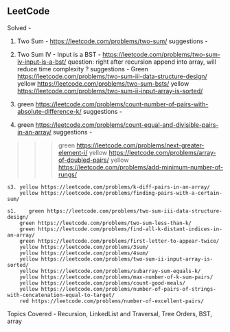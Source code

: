 
## LeetCode
Solved -
1.  Two Sum - https://leetcode.com/problems/two-sum/
    suggestions -
2. Two Sum IV - Input is a BST - https://leetcode.com/problems/two-sum-iv-input-is-a-bst/
    question: right after recursion append into array, will reduce time complexity ?
    suggestions -
        Green https://leetcode.com/problems/two-sum-iii-data-structure-design/
        yellow https://leetcode.com/problems/two-sum-bsts/
        yellow https://leetcode.com/problems/two-sum-ii-input-array-is-sorted/

3.  green https://leetcode.com/problems/count-number-of-pairs-with-absolute-difference-k/
    suggestions -
4.  green https://leetcode.com/problems/count-equal-and-divisible-pairs-in-an-array/
    suggestions -
>>> green https://leetcode.com/problems/next-greater-element-i/
    yellow https://leetcode.com/problems/array-of-doubled-pairs/
    yellow https://leetcode.com/problems/add-minimum-number-of-rungs/

    s3. yellow https://leetcode.com/problems/k-diff-pairs-in-an-array/
        yellow https://leetcode.com/problems/finding-pairs-with-a-certain-sum/

    s1.    green https://leetcode.com/problems/two-sum-iii-data-structure-design/
        green https://leetcode.com/problems/two-sum-less-than-k/
        green https://leetcode.com/problems/find-all-k-distant-indices-in-an-array/
        green https://leetcode.com/problems/first-letter-to-appear-twice/
        yellow https://leetcode.com/problems/3sum/
        yellow https://leetcode.com/problems/4sum/
        yellow https://leetcode.com/problems/two-sum-ii-input-array-is-sorted/
        yellow https://leetcode.com/problems/subarray-sum-equals-k/
        yellow https://leetcode.com/problems/max-number-of-k-sum-pairs/
        yellow https://leetcode.com/problems/count-good-meals/
        yellow https://leetcode.com/problems/number-of-pairs-of-strings-with-concatenation-equal-to-target/
        red https://leetcode.com/problems/number-of-excellent-pairs/
        




Topics Covered - Recursion, LinkedList and Traversal, Tree Orders, BST, array


